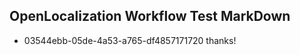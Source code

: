## OpenLocalization Workflow Test MarkDown
* 03544ebb-05de-4a53-a765-df4857171720 
thanks!<!--HONumber=Mar16_HO2-->
